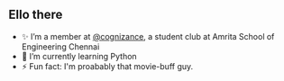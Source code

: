 ## Ello there
- ✨ I’m a member at [@cognizance](https://github.com/cognizance-amrita), a student club at Amrita School of Engineering Chennai
- 🌱 I’m currently learning Python
- ⚡ Fun fact: I'm proabably that movie-buff guy.
